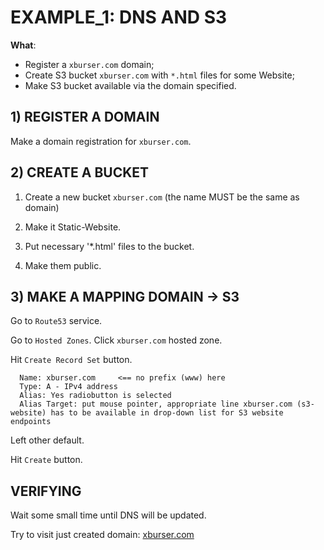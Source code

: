 # EXAMPLE_1: DNS AND S3

**What**: 

  - Register a `xburser.com` domain;
  - Create S3 bucket `xburser.com` with `*.html` files for some Website;
  - Make S3 bucket available via the domain specified.
  
  
## 1) REGISTER A DOMAIN

Make a domain registration for `xburser.com`.



## 2) CREATE A BUCKET

  1. Create a new bucket `xburser.com` (the name MUST be the same as domain)

  2. Make it Static-Website.

  3. Put necessary '*.html' files to the bucket.

  4. Make them public.


## 3) MAKE A MAPPING DOMAIN -> S3

Go to `Route53` service.

Go to `Hosted Zones`. Click `xburser.com` hosted zone.

Hit `Create Record Set` button. 

```
  Name: xburser.com     <== no prefix (www) here
  Type: A - IPv4 address
  Alias: Yes radiobutton is selected
  Alias Target: put mouse pointer, appropriate line xburser.com (s3-website) has to be available in drop-down list for S3 website endpoints
```

Left other default.

Hit `Create` button.


## VERIFYING

Wait some small time until DNS will be updated.

Try to visit just created domain: [xburser.com](http://xburser.com)
































